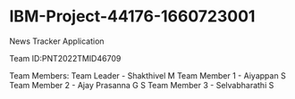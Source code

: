 # IBM-Project-44176-1660723001
News Tracker Application

Team ID:PNT2022TMID46709


Team Members:
Team Leader - Shakthivel M
Team Member 1 - Aiyappan S
Team Member 2 - Ajay Prasanna G S
Team Member 3 - Selvabharathi S
